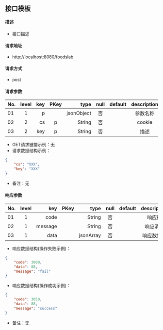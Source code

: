 ## 接口模板
#### 描述
- 接口描述

#### 请求地址
- http://localhost:8080/foodslab

#### 请求方式
- post

#### 请求参数

| No.|level|key|PKey|type|null|default|description|
| ------------- |:-------------:| -----:|:-------------:| -----:|:-------------:| -----:|:-------------:|
|01|1|p         |      |jsonObject|否| |参数名称|
|02|2|cs        |p     |String    |否| |cookie|
|03|2|key       |p     |String    |否| |描述|

- GET请求链接示例：无
- 请求数据结构示例：
```json
{
    "cs": "XXX",
    "key": "XXX"
}
```
- 备注：无
#### 响应参数
| No.|level|key|PKey|type|null|default|description|
| ------------- |:-------------:| -----:|:-------------:| -----:|:-------------:| -----:|:-------------:|
|01|1|code     |	     |String    |否	|    |响应码|
|02|1|message  |         |String    |否	|    |响应消息|
|03|1|data     |         |jsonArray |否	|    |响应数据体|

- 响应数据结构(操作失败示例)：
```json
{
    "code": 3000,
    "data": 88,
    "message": "fail"
}
```
- 响应数据结构(操作成功示例)：
```json
{
    "code": 3050,
    "data": 88,
    "message": "success"
}
```
- 备注：无